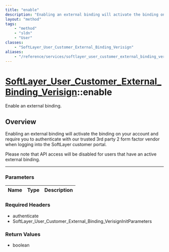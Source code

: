 ```yaml
---
title: "enable"
description: "Enabling an external binding will activate the binding on your account and require you to authenticate with our trusted... "
layout: "method"
tags:
    - "method"
    - "sldn"
    - "User"
classes:
    - "SoftLayer_User_Customer_External_Binding_Verisign"
aliases:
    - "/reference/services/softlayer_user_customer_external_binding_verisign/enable"
---
```

# [SoftLayer_User_Customer_External_Binding_Verisign](/reference/services/SoftLayer_User_Customer_External_Binding_Verisign)::enable


Enable an external binding.


## Overview 
Enabling an external binding will activate the binding on your account and require you to authenticate with our trusted 3rd party 2 form factor vendor when logging into the SoftLayer customer portal. 

Please note that API access will be disabled for users that have an active external binding. 

-----

### Parameters 
|Name | Type | Description |
| --- | --- | --- |


### Required Headers
* authenticate
* SoftLayer_User_Customer_External_Binding_VerisignInitParameters


### Return Values
* boolean




